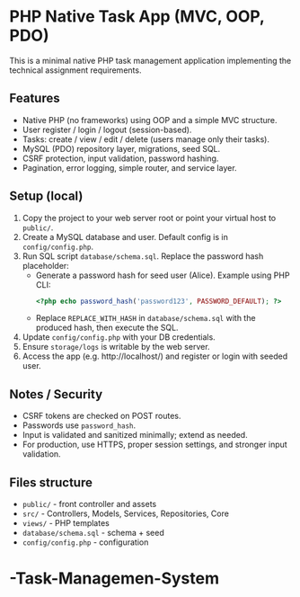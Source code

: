 # PHP Native Task App (MVC, OOP, PDO)

This is a minimal native PHP task management application implementing the technical assignment requirements.

## Features
- Native PHP (no frameworks) using OOP and a simple MVC structure.
- User register / login / logout (session-based).
- Tasks: create / view / edit / delete (users manage only their tasks).
- MySQL (PDO) repository layer, migrations, seed SQL.
- CSRF protection, input validation, password hashing.
- Pagination, error logging, simple router, and service layer.

## Setup (local)
1. Copy the project to your web server root or point your virtual host to `public/`.
2. Create a MySQL database and user. Default config is in `config/config.php`.
3. Run SQL script `database/schema.sql`. Replace the password hash placeholder:
   - Generate a password hash for seed user (Alice). Example using PHP CLI:
     ```php
     <?php echo password_hash('password123', PASSWORD_DEFAULT); ?>
     ```
   - Replace `REPLACE_WITH_HASH` in `database/schema.sql` with the produced hash, then execute the SQL.
4. Update `config/config.php` with your DB credentials.
5. Ensure `storage/logs` is writable by the web server.
6. Access the app (e.g. http://localhost/) and register or login with seeded user.

## Notes / Security
- CSRF tokens are checked on POST routes.
- Passwords use `password_hash`.
- Input is validated and sanitized minimally; extend as needed.
- For production, use HTTPS, proper session settings, and stronger input validation.

## Files structure
- `public/` - front controller and assets
- `src/` - Controllers, Models, Services, Repositories, Core
- `views/` - PHP templates
- `database/schema.sql` - schema + seed
- `config/config.php` - configuration

# -Task-Managemen-System
